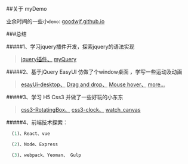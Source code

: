 ##关于 myDemo


业余时间的一些小`demo`:  [goodwjf.github.io](http://goodwjf.github.io) 

 

###总结
 
#####1、学习jquery插件开发，探索jquery的语法实现 


> [jquery插件、](https://github.com/goodwjf/myDemo/tree/master/home/control) 
> [myQuery](https://github.com/goodwjf/myDemo/tree/master/home/frame/myQuery) 

#####2、基于jQuery EasyUI 仿做了个window桌面 ，学写一些运动及动画


> [esayUi-desktop、](https://github.com/goodwjf/myDemo/tree/master/home/frame/esayUi-desktop) 
> [Drag and drop、](https://github.com/goodwjf/myDemo/tree/master/home/module/dragConver) 
> [Mouse hover、](https://github.com/goodwjf/myDemo/tree/master/home/module/imageMouseOver)
> [more...](https://github.com/goodwjf/myDemo/tree/master/home/module)  


#####3、学习 H5 Css3 并做了一些好玩的小东东 


> [css3-RotatingBox、](https://github.com/goodwjf/myDemo/tree/master/home/control/css3-RotatingBox) 
> [css3-clock、](https://github.com/goodwjf/myDemo/tree/master/home/control/css3-clock)
> [watch_canvas](https://github.com/goodwjf/myDemo/tree/master/home/control/watch_canvas)


#####4、前端技术探索：

```javascript
  (1)、React、vue

  (2)、Node、Express

  (3)、webpack、Yeoman、 Gulp

```



